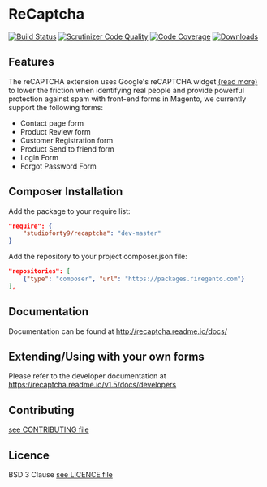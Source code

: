 # ReCaptcha

[![Build Status](https://travis-ci.org/StudioForty9/Recaptcha.svg?branch=master)](https://travis-ci.org/StudioForty9/Recaptcha)
[![Scrutinizer Code Quality](https://scrutinizer-ci.com/g/StudioForty9/Recaptcha/badges/quality-score.png?b=master)](https://scrutinizer-ci.com/g/StudioForty9/Recaptcha/?branch=master)
[![Code Coverage](https://scrutinizer-ci.com/g/StudioForty9/Recaptcha/badges/coverage.png?b=master)](https://scrutinizer-ci.com/g/StudioForty9/Recaptcha/?branch=master)
[![Downloads](https://img.shields.io/github/downloads/StudioForty9/Recaptcha/total.svg)](https://img.shields.io/github/downloads/StudioForty9/Recaptcha/total.svg)

## Features

The reCAPTCHA extension uses Google's reCAPTCHA widget [(read more)](https://www.google.com/recaptcha/intro/index.html) to lower the friction when identifying real people and provide powerful protection against spam with front-end forms in Magento, we currently support the following forms:

- Contact page form
- Product Review form
- Customer Registration form
- Product Send to friend form
- Login Form
- Forgot Password Form

## Composer Installation

Add the package to your require list:

```json
"require": {
    "studioforty9/recaptcha": "dev-master"
}
```

Add the repository to your project composer.json file:

```json
"repositories": [
    {"type": "composer", "url": "https://packages.firegento.com"}
],
```

## Documentation

Documentation can be found at http://recaptcha.readme.io/docs/

## Extending/Using with your own forms

Please refer to the developer documentation at https://recaptcha.readme.io/v1.5/docs/developers

## Contributing

[see CONTRIBUTING file](https://github.com/studioforty9/recaptcha/blob/master/CONTRIBUTING.md)

## Licence

BSD 3 Clause [see LICENCE file](https://github.com/studioforty9/recaptcha/blob/master/LICENCE)
